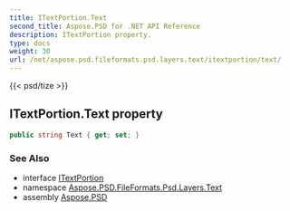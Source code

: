 ```yaml
---
title: ITextPortion.Text
second_title: Aspose.PSD for .NET API Reference
description: ITextPortion property. 
type: docs
weight: 30
url: /net/aspose.psd.fileformats.psd.layers.text/itextportion/text/
---
```

{{< psd/tize >}}
## ITextPortion.Text property

```csharp
public string Text { get; set; }
```

### See Also

* interface [ITextPortion](../)
* namespace [Aspose.PSD.FileFormats.Psd.Layers.Text](../../itextportion/)
* assembly [Aspose.PSD](../../../)


